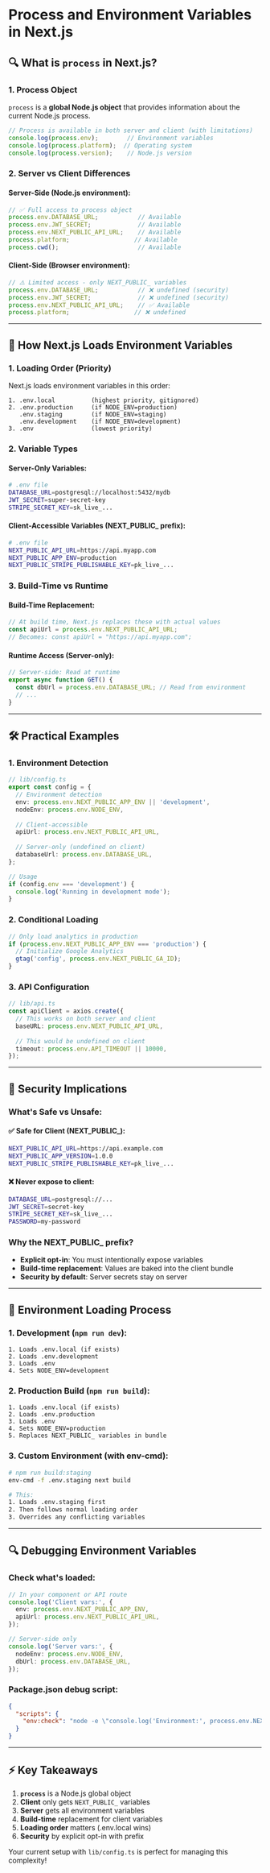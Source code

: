 # Process and Environment Variables in Next.js

## 🔍 What is `process` in Next.js?

### 1. **Process Object**
`process` is a **global Node.js object** that provides information about the current Node.js process.

```typescript
// Process is available in both server and client (with limitations)
console.log(process.env);        // Environment variables
console.log(process.platform);  // Operating system
console.log(process.version);    // Node.js version
```

### 2. **Server vs Client Differences**

#### **Server-Side (Node.js environment):**
```typescript
// ✅ Full access to process object
process.env.DATABASE_URL;           // Available
process.env.JWT_SECRET;             // Available
process.env.NEXT_PUBLIC_API_URL;    // Available
process.platform;                  // Available
process.cwd();                      // Available
```

#### **Client-Side (Browser environment):**
```typescript
// ⚠️ Limited access - only NEXT_PUBLIC_ variables
process.env.DATABASE_URL;           // ❌ undefined (security)
process.env.JWT_SECRET;             // ❌ undefined (security)
process.env.NEXT_PUBLIC_API_URL;    // ✅ Available
process.platform;                  // ❌ undefined
```

---

## 🔄 How Next.js Loads Environment Variables

### 1. **Loading Order (Priority)**
Next.js loads environment variables in this order:

```
1. .env.local          (highest priority, gitignored)
2. .env.production     (if NODE_ENV=production)
   .env.staging        (if NODE_ENV=staging)
   .env.development    (if NODE_ENV=development)
3. .env                (lowest priority)
```

### 2. **Variable Types**

#### **Server-Only Variables:**
```bash
# .env file
DATABASE_URL=postgresql://localhost:5432/mydb
JWT_SECRET=super-secret-key
STRIPE_SECRET_KEY=sk_live_...
```

#### **Client-Accessible Variables (NEXT_PUBLIC_ prefix):**
```bash
# .env file
NEXT_PUBLIC_API_URL=https://api.myapp.com
NEXT_PUBLIC_APP_ENV=production
NEXT_PUBLIC_STRIPE_PUBLISHABLE_KEY=pk_live_...
```

### 3. **Build-Time vs Runtime**

#### **Build-Time Replacement:**
```typescript
// At build time, Next.js replaces these with actual values
const apiUrl = process.env.NEXT_PUBLIC_API_URL;
// Becomes: const apiUrl = "https://api.myapp.com";
```

#### **Runtime Access (Server-only):**
```typescript
// Server-side: Read at runtime
export async function GET() {
  const dbUrl = process.env.DATABASE_URL; // Read from environment
  // ...
}
```

---

## 🛠️ Practical Examples

### 1. **Environment Detection**
```typescript
// lib/config.ts
export const config = {
  // Environment detection
  env: process.env.NEXT_PUBLIC_APP_ENV || 'development',
  nodeEnv: process.env.NODE_ENV,
  
  // Client-accessible
  apiUrl: process.env.NEXT_PUBLIC_API_URL,
  
  // Server-only (undefined on client)
  databaseUrl: process.env.DATABASE_URL,
};

// Usage
if (config.env === 'development') {
  console.log('Running in development mode');
}
```

### 2. **Conditional Loading**
```typescript
// Only load analytics in production
if (process.env.NEXT_PUBLIC_APP_ENV === 'production') {
  // Initialize Google Analytics
  gtag('config', process.env.NEXT_PUBLIC_GA_ID);
}
```

### 3. **API Configuration**
```typescript
// lib/api.ts
const apiClient = axios.create({
  // This works on both server and client
  baseURL: process.env.NEXT_PUBLIC_API_URL,
  
  // This would be undefined on client
  timeout: process.env.API_TIMEOUT || 10000,
});
```

---

## 🔐 Security Implications

### **What's Safe vs Unsafe:**

#### **✅ Safe for Client (NEXT_PUBLIC_):**
```bash
NEXT_PUBLIC_API_URL=https://api.example.com
NEXT_PUBLIC_APP_VERSION=1.0.0
NEXT_PUBLIC_STRIPE_PUBLISHABLE_KEY=pk_live_...
```

#### **❌ Never expose to client:**
```bash
DATABASE_URL=postgresql://...
JWT_SECRET=secret-key
STRIPE_SECRET_KEY=sk_live_...
PASSWORD=my-password
```

### **Why the NEXT_PUBLIC_ prefix?**
- **Explicit opt-in**: You must intentionally expose variables
- **Build-time replacement**: Values are baked into the client bundle
- **Security by default**: Server secrets stay on server

---

## 🚀 Environment Loading Process

### 1. **Development (`npm run dev`):**
```
1. Loads .env.local (if exists)
2. Loads .env.development
3. Loads .env
4. Sets NODE_ENV=development
```

### 2. **Production Build (`npm run build`):**
```
1. Loads .env.local (if exists)
2. Loads .env.production
3. Loads .env
4. Sets NODE_ENV=production
5. Replaces NEXT_PUBLIC_ variables in bundle
```

### 3. **Custom Environment (with env-cmd):**
```bash
# npm run build:staging
env-cmd -f .env.staging next build

# This:
1. Loads .env.staging first
2. Then follows normal loading order
3. Overrides any conflicting variables
```

---

## 🔍 Debugging Environment Variables

### **Check what's loaded:**
```typescript
// In your component or API route
console.log('Client vars:', {
  env: process.env.NEXT_PUBLIC_APP_ENV,
  apiUrl: process.env.NEXT_PUBLIC_API_URL,
});

// Server-side only
console.log('Server vars:', {
  nodeEnv: process.env.NODE_ENV,
  dbUrl: process.env.DATABASE_URL,
});
```

### **Package.json debug script:**
```json
{
  "scripts": {
    "env:check": "node -e \"console.log('Environment:', process.env.NEXT_PUBLIC_APP_ENV || 'development'); console.log('API URL:', process.env.NEXT_PUBLIC_API_URL);\""
  }
}
```

---

## ⚡ Key Takeaways

1. **`process`** is a Node.js global object
2. **Client** only gets `NEXT_PUBLIC_` variables
3. **Server** gets all environment variables
4. **Build-time** replacement for client variables
5. **Loading order** matters (.env.local wins)
6. **Security** by explicit opt-in with prefix

Your current setup with `lib/config.ts` is perfect for managing this complexity!
